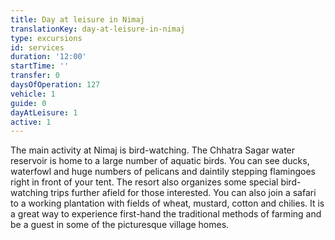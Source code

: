 ```yaml
---
title: Day at leisure in Nimaj
translationKey: day-at-leisure-in-nimaj
type: excursions
id: services
duration: '12:00'
startTime: ''
transfer: 0
daysOfOperation: 127
vehicle: 1
guide: 0
dayAtLeisure: 1
active: 1
---
```

The main activity at Nimaj is bird-watching. The Chhatra Sagar water reservoir is home to a large number of aquatic birds. You can see ducks, waterfowl and huge numbers of pelicans and daintily stepping flamingoes right in front of your tent. The resort also organizes some special bird-watching trips further afield for those interested.    You can also join a safari to a working plantation with fields of wheat, mustard, cotton and chilies. It is a great way to experience first-hand the traditional methods of farming and be a guest in some of the picturesque village homes.